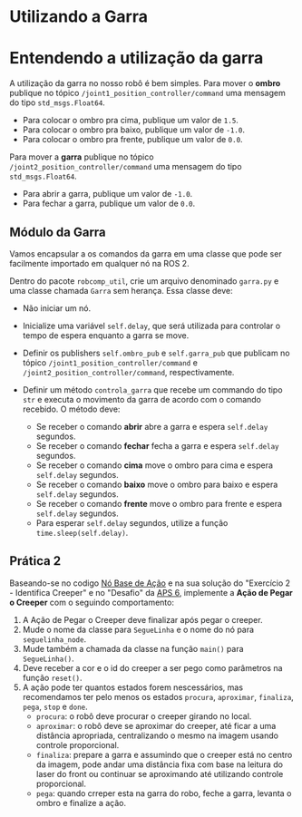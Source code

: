 # Utilizando a Garra

# Entendendo a utilização da garra
A utilização da garra no nosso robô é bem simples. Para mover o **ombro** publique no tópico `/joint1_position_controller/command` uma mensagem do tipo `std_msgs.Float64`.

* Para colocar o ombro pra cima, publique um valor de `1.5`.
* Para colocar o ombro pra baixo, publique um valor de `-1.0`.
* Para colocar o ombro pra frente, publique um valor de `0.0`.

Para mover a **garra** publique no tópico `/joint2_position_controller/command` uma mensagem do tipo `std_msgs.Float64`.

* Para abrir a garra, publique um valor de `-1.0`.
* Para fechar a garra, publique um valor de `0.0`.

## Módulo da Garra

Vamos encapsular a os comandos da garra em uma classe que pode ser facilmente importado em qualquer nó na ROS 2.

Dentro do pacote `robcomp_util`, crie um arquivo denominado `garra.py` e uma classe chamada `Garra` sem herança. Essa classe deve:

* Não iniciar um nó.

* Inicialize uma variável `self.delay`, que será utilizada para controlar o tempo de espera enquanto a garra se move.

* Definir os publishers `self.ombro_pub` e `self.garra_pub` que publicam no tópico `/joint1_position_controller/command` e `/joint2_position_controller/command`, respectivamente.

* Definir um método `controla_garra` que recebe um commando do tipo `str` e executa o movimento da garra de acordo com o comando recebido. O método deve:

    * Se receber o comando **abrir** abre a garra e espera `self.delay` segundos.
    * Se receber o comando **fechar** fecha a garra e espera `self.delay` segundos.
    * Se receber o comando **cima** move o ombro para cima e espera `self.delay` segundos.
    * Se receber o comando **baixo** move o ombro para baixo e espera `self.delay` segundos.
    * Se receber o comando **frente** move o ombro para frente e espera `self.delay` segundos.
    * Para esperar `self.delay` segundos, utilize a função `time.sleep(self.delay)`.

## Prática 2
Baseando-se no codigo [Nó Base de Ação](https://insper.github.io/robotica-computacional/modulos/03-laser-e-robo/util/base_action.py) e na sua solução do "Exercício 2 - Identifica Creeper" e no "Desafio" da [APS 6](https://insper.github.io/robotica-computacional/modulos/06-visao-p3/aps/enunciado/), implemente a **Ação de Pegar o Creeper** com o seguindo comportamento:

1. A Ação de Pegar o Creeper deve finalizar após pegar o creeper.
2. Mude o nome da classe para `SegueLinha` e o nome do nó para `seguelinha_node`.
3. Mude também a chamada da classe na função `main()` para `SegueLinha()`.
4. Deve receber a cor e o id do creeper a ser pego como parâmetros na função `reset()`. 
3. A ação pode ter quantos estados forem nescessários, mas recomendamos ter pelo menos os estados `procura`, `aproximar`, `finaliza`, `pega`, `stop` e `done`.
    * `procura`: o robô deve procurar o creeper girando no local.
    * `aproximar`: o robô deve se aproximar do creeper, até ficar a uma distância apropriada, centralizando o mesmo na imagem usando controle proporcional.
    * `finaliza`: prepare a garra e assumindo que o creeper está no centro da imagem, pode andar uma distância fixa com base na leitura do laser do front ou continuar se aproximando até utilizando controle proporcional.
    * `pega`: quando crreper esta na garra do robo, feche a garra, levanta o ombro e finalize a ação.
